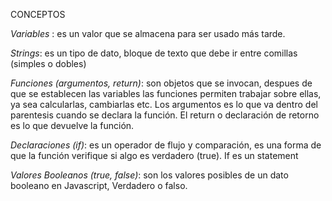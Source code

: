 
CONCEPTOS

*Variables* : es un valor que se almacena para ser usado más tarde. 

*Strings*: es un tipo de dato, bloque de texto que debe ir entre comillas (simples o dobles)

*Funciones (argumentos, return)*: son objetos que se invocan, despues de que se establecen las variables las funciones permiten trabajar sobre ellas, ya sea calcularlas, cambiarlas etc. 
Los argumentos es lo que va dentro del parentesis cuando se declara la función. El return o declaración de retorno es lo que devuelve la función.

*Declaraciones (if)*: es un operador de flujo y comparación, es una forma de que la función verifique si algo es verdadero (true). If es un statement 

*Valores Booleanos (true, false)*: son los valores posibles de un dato booleano en Javascript, Verdadero o falso.
